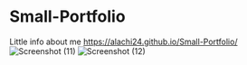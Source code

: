 # Small-Portfolio
Little info about me
https://alachi24.github.io/Small-Portfolio/
![Screenshot (11)](https://user-images.githubusercontent.com/97548378/179373646-c94cb50d-90e2-4b40-8791-0cedf2f36afd.png)
![Screenshot (12)](https://user-images.githubusercontent.com/97548378/179373647-0dff61f9-2cba-4e46-96de-4be46c039e43.png)
